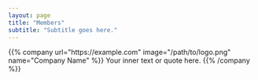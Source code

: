 ```yaml
---
layout: page
title: "Members"
subtitle: "Subtitle goes here."
---
```

  <div class="container">
    <div class="row justify-content-center">
     {{% company url="https://example.com" image="/path/to/logo.png" name="Company Name" %}}
Your inner text or quote here.
{{% /company %}}
    </div>
  </div>
